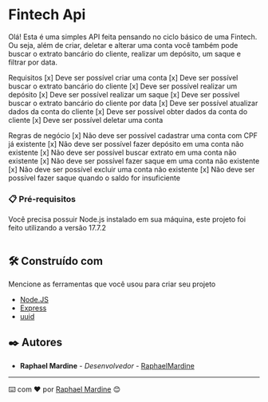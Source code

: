# Fintech Api

Olá! Esta é uma simples API feita pensando no ciclo básico de uma Fintech.
Ou seja, além de criar, deletar e alterar uma conta você também pode buscar o extrato bancário do cliente, realizar um depósito, um saque e filtrar por data.

Requisitos
[x] Deve ser possível criar uma conta
[x] Deve ser possível buscar o extrato bancário do cliente
[x] Deve ser possível realizar um depósito
[x] Deve ser possível realizar um saque
[x] Deve ser possível buscar o extrato bancário do cliente por data
[x] Deve ser possível atualizar dados da conta do cliente
[x] Deve ser possível obter dados da conta do cliente
[x] Deve ser possível deletar uma conta

Regras de negócio
[x] Não deve ser possível cadastrar uma conta com CPF já existente
[x] Não deve ser possível fazer depósito em uma conta não existente
[x] Não deve ser possível buscar extrato em uma conta não existente
[x] Não deve ser possível fazer saque em uma conta não existente
[x] Não deve ser possível excluir uma conta não existente
[x] Não deve ser possível fazer saque quando o saldo for insuficiente

### 📋 Pré-requisitos

Você precisa possuir Node.js instalado em sua máquina, este projeto foi feito utilizando a versão 17.7.2

```

```

## 🛠️ Construído com

Mencione as ferramentas que você usou para criar seu projeto

- [Node.JS](https://nodejs.org/en/)
- [Express](https://expressjs.com/)
- [uuid](https://www.npmjs.com/package/uuid)

## ✒️ Autores

- **Raphael Mardine** - _Desenvolvedor_ - [RaphaelMardine](https://github.com/RaphaelMardine)

---

⌨️ com ❤️ por [Raphael Mardine](https://gist.github.com/RaphaelMardine) 😊
